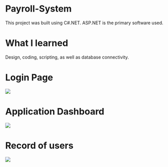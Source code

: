 # Payroll-System
This project was built using C#.NET. ASP.NET is the primary software used. 

# What I learned

Design, coding, scripting, as well as database connectivity.

# Login Page
![](https://www.sylviacastro.co/payrollsystem/pslogin.png)

# Application Dashboard
![](https://www.sylviacastro.co/payrollsystem/psdashboard.png)

# Record of users
![](https://www.sylviacastro.co/payrollsystem/psuserdata.png)
